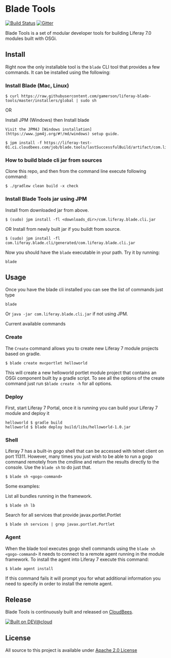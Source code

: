 # Blade Tools

[![Build Status](https://liferay-test-01.ci.cloudbees.com/job/blade.tools/badge/icon)](https://liferay-test-01.ci.cloudbees.com/job/blade.tools/)
[![Gitter](https://badges.gitter.im/Join%20Chat.svg)](https://gitter.im/gamerson/liferay-blade-tools?utm_source=badge&utm_medium=badge&utm_campaign=pr-badge&utm_content=badge)

Blade Tools is a set of modular developer tools for building Liferay 7.0 modules built with OSGi.

## Install 

Right now the only installable tool is the ```blade``` CLI tool that provides a few commands.  It can be installed using the following:

### Install Blade (Mac, Linux)
```
$ curl https://raw.githubusercontent.com/gamerson/liferay-blade-tools/master/installers/global | sudo sh
```

OR

Install JPM (Windows) then Install blade
```
Visit the JPM4J [Windows installation](https://www.jpm4j.org/#!/md/windows) setup guide.
```
```
$ jpm install -f https://liferay-test-01.ci.cloudbees.com/job/blade.tools/lastSuccessfulBuild/artifact/com.liferay.blade.cli/generated/com.liferay.blade.cli.jar
```

### How to build blade cli jar from sources

Clone this repo, and then from the command line execute following command:

```
$ ./gradlew clean build -x check
```

### Install Blade Tools jar using JPM

Install from downloaded jar from above.

```
$ (sudo) jpm install -fl <downloads_dir>/com.liferay.blade.cli.jar
```

OR Install from newly built jar if you buildt from source.

```
$ (sudo) jpm install -fl com.liferay.blade.cli/generated/com.liferay.blade.cli.jar
```

Now you should have the ```blade``` executable in your path. Try it by running:

```
blade
```

## Usage

Once you have the blade cli installed you can see the list of commands just type
```
blade
```

Or ```java -jar com.liferay.blade.cli.jar``` if not using JPM.

Current available commands

### Create

The ```Create``` command allows you to create new Liferay 7 module projects based on gradle.

```
$ blade create mvcportlet helloworld 
```

This will create a new helloworld portlet module project that contains an OSGi component built by a gradle script.
 To see all the options of the create command just run ```$blade create -h``` for all options.

### Deploy

First, start Liferay 7 Portal, once it is running you can build your Liferay 7 module and deploy it

```
helloworld $ gradle build
helloworld $ blade deploy build/libs/helloworld-1.0.jar
```

### Shell

Liferay 7 has a built-in gogo shell that can be accessed with telnet client on port 11311.  However, many times you just wish
to be able to run a gogo command remotely from the cmdline and return the results directly to the console.  Use the ```blade sh``` to do just that.

```
$ blade sh <gogo-command>
```

Some examples:

List all bundles running in the framework.
```
$ blade sh lb
```

Search for all services that provide javax.portlet.Portlet
```
$ blade sh services | grep javax.portlet.Portlet
```

### Agent

When the blade tool executes gogo shell commands using the ```blade sh <gogo-command>``` it needs to connect to a remote agent running in the module framework.  To install the agent into Liferay 7 execute this command:

```
$ blade agent install
```

If this command fails it will prompt you for what additional information you need to specify in order to install the remote agent.  

## Release
Blade Tools is continuously built and released on [CloudBees](https://liferay-test-01.ci.cloudbees.com/job/blade.tools/).

[![Built on DEV@cloud](http://www.cloudbees.com/sites/default/files/Button-Built-on-CB-1.png)](http://www.cloudbees.com/foss/foss-dev.cb)

## License
All source to this project is available under [Apache 2.0 License](/LICENSE.txt)
